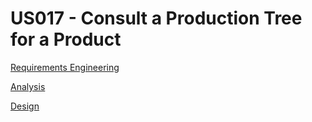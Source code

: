 # US017 - Consult a Production Tree for a Product

[Requirements Engineering](01.requirements-engineering/Readme.md)

[Analysis](02.analysis/Readme.md)

[Design](03.design/Readme.md)
